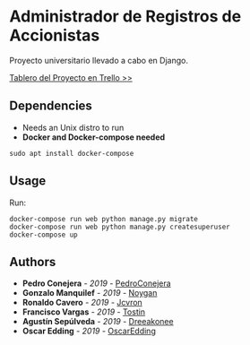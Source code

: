 # Administrador de Registros de Accionistas
Proyecto universitario llevado a cabo en Django.

[Tablero del Proyecto en Trello >>](https://trello.com/b/BP7z3o5H/grupo9registro-de-accionistas)

## Dependencies
* Needs an Unix distro to run
* **Docker and Docker-compose needed**
```docker-compose
sudo apt install docker-compose
```

## Usage
Run:
```docker-compose
docker-compose run web python manage.py migrate
docker-compose run web python manage.py createsuperuser
docker-compose up
```

## Authors
* **Pedro Conejera** - *2019* - [PedroConejera](https://github.com/PedroConejera)
* **Gonzalo Manquilef** - *2019* - [Noygan](https://github.com/Noygan)
* **Ronaldo Cavero** - *2019* - [Jcvron](https://github.com/jcvron)
* **Francisco Vargas** - *2019* - [Tostin](https://github.com/Tostin)
* **Agustín Sepúlveda** - *2019* - [Dreeakonee](https://github.com/Dreeakonee)
* **Oscar Edding** - *2019* - [OscarEdding](https://github.com/OscarEdding)
